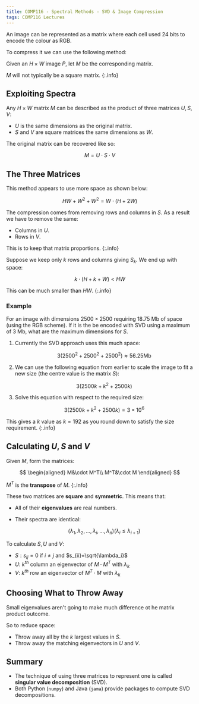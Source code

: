 ```yaml
---
title: COMP116 - Spectral Methods - SVD & Image Compression
tags: COMP116 Lectures
---
```

An image can be represented as a matrix where each cell used 24 bits to encode the colour as RGB.

To compress it we can use the following method:

Given an $H\times W$ image $P$, let $M$ be the corresponding matrix.

$M$ will not typically be a square matrix.
{:.info}

## Exploiting Spectra
Any $H\times W$ matrix $M$ can be described as the product of three matrices $U,S,V$:

* $U$ is the same dimensions as the original matrix.
* $S$ and $V$ are square matrices the same dimensions as $W$.

The original matrix can be recovered like so:

$$M=U\cdot S\cdot V$$

## The Three Matrices
This method appears to use more space as shown below:

$$HW+W^2+W^2=W\cdot(H+2W)$$

The compression comes from removing rows and columns in $S$. As a result we have to remove the same:

* Columns in $U$.
* Rows in $V$.

This is to keep that matrix proportions.
{:.info}

Suppose we keep only $k$ rows and columns giving $S_k$. We end up with space:

$$k\cdot(H+k+W)< HW$$

This can be much smaller than $HW$.
{:.info}

### Example
For an image with dimensions $2500\times2500$ requiring 18.75 Mb of space (using the RGB scheme). If it is the be encoded with SVD using a maximum of 3 Mb, what are the maximum dimensions for $S$.

1. Currently the SVD approach uses this much space:
	
	$$3(2500^2+2500^2+2500^2)\approx56.25\text{Mb}$$
1. We can use the following equation from earlier to scale the image to fit a new size (the centre value is the matrix $S$):
	
	$$3(2500k+k^2+2500k)$$
1. Solve this equation with respect to the required size:

	$$3(2500k+k^2+2500k)=3\times10^6$$

This gives a $k$ value as $k=192$ as you round down to satisfy the size requirement.
{:.info}

## Calculating $U,S$ and $V$
Given $M$, form the matrices:

$$
\begin{aligned}
M&\cdot M^T\\
M^T&\cdot M
\end{aligned}
$$

$M^T$ is the **transpose** of $M$.
{:.info}

These two matrices are **square** and **symmetric**. This means that:

* All of their **eigenvalues** are real numbers.
* Their spectra are identical:
	
	$$(\lambda_1,\lambda_2,\ldots,\lambda_i,\ldots,\lambda_n)(\lambda_i\leq\lambda_{i+1})$$

To calculate $S,U$ and $V$:

* $S:s_{ij}=0$ if $i\neq j$ and $s_{ii}=\sqrt{\lambda_i}$
* $U:$ $k^{th}$ column an eigenvector of $M\cdot M^T$ with $\lambda_k$
* $V:$ $k^{th}$ row an eigenvector of $M^T\cdot M$ with $\lambda_k$

## Choosing What to Throw Away
Small eigenvalues aren't going to make much difference ot he matrix product outcome.

So to reduce space:

* Throw away all by the $k$ largest values in $S$.
* Throw away the matching eigenvectors in $U$ and $V$.

## Summary
* The technique of using three matrices to represent one is called **singular value decomposition** (SVD).
* Both Python (`numpy`) and Java (`jama`) provide packages to compute SVD decompositions.